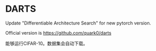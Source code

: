 # DARTS

Update "Differentiable Architecture Search" for new pytorch version.

Official version is https://github.com/quark0/darts

能够运行CIFAR-10。数据集会自动下载。
